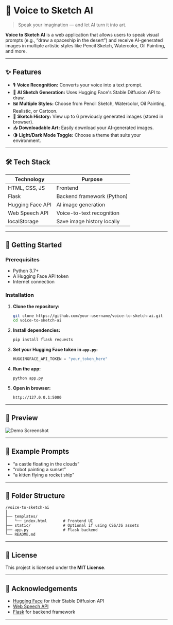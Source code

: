 # 🎤 Voice to Sketch AI

> Speak your imagination — and let AI turn it into art.

**Voice to Sketch AI** is a web application that allows users to speak visual prompts (e.g., “draw a spaceship in the desert”) and receive AI-generated images in multiple artistic styles like Pencil Sketch, Watercolor, Oil Painting, and more.

---

## ✨ Features

* 🎙️ **Voice Recognition:** Converts your voice into a text prompt.
* 🧠 **AI Sketch Generation:** Uses Hugging Face's Stable Diffusion API to draw.
* 🖼️ **Multiple Styles:** Choose from Pencil Sketch, Watercolor, Oil Painting, Realistic, or Cartoon.
* 📜 **Sketch History:** View up to 6 previously generated images (stored in browser).
* 📥 **Downloadable Art:** Easily download your AI-generated images.
* 🌗 **Light/Dark Mode Toggle:** Choose a theme that suits your environment.

---

## 🛠️ Tech Stack

| Technology       | Purpose                    |
| ---------------- | -------------------------- |
| HTML, CSS, JS    | Frontend                   |
| Flask            | Backend framework (Python) |
| Hugging Face API | AI image generation        |
| Web Speech API   | Voice-to-text recognition  |
| localStorage     | Save image history locally |

---

## 🚀 Getting Started

### Prerequisites

* Python 3.7+
* A Hugging Face API token
* Internet connection

### Installation

1. **Clone the repository:**

   ```bash
   git clone https://github.com/your-username/voice-to-sketch-ai.git
   cd voice-to-sketch-ai
   ```

2. **Install dependencies:**

   ```bash
   pip install flask requests
   ```

3. **Set your Hugging Face token in `app.py`:**

   ```python
   HUGGINGFACE_API_TOKEN = "your_token_here"
   ```

4. **Run the app:**

   ```bash
   python app.py
   ```

5. **Open in browser:**

   ```
   http://127.0.0.1:5000
   ```

---

## 📸 Preview

![Demo Screenshot](link-to-screenshot-or-gif-if-you-have-one)

---

## 🧠 Example Prompts

* “a castle floating in the clouds”
* “robot painting a sunset”
* “a kitten flying a rocket ship”

---

## 📂 Folder Structure

```
/voice-to-sketch-ai
│
├── templates/
│   └── index.html       # Frontend UI
├── static/              # Optional if using CSS/JS assets
├── app.py               # Flask backend
└── README.md
```

---

## 📝 License

This project is licensed under the **MIT License**.

---

## 🙌 Acknowledgements

* [Hugging Face](https://huggingface.co/) for their Stable Diffusion API
* [Web Speech API](https://developer.mozilla.org/en-US/docs/Web/API/Web_Speech_API)
* [Flask](https://flask.palletsprojects.com/) for backend framework

---

